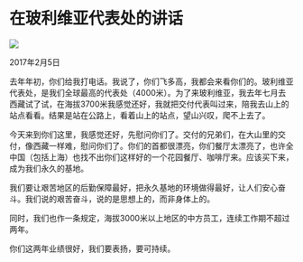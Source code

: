 # 在玻利维亚代表处的讲话
<img class="pv" src="https://api.visitor.plantree.me/visitor-badge/pv?namespace=plantree.me&key=renzhengfei-speeches/在玻利维亚代表处的讲话.md">



2017年2月5日



去年年初，你们给我打电话。我说了，你们飞多高，我都会来看你们的。玻利维亚代表处，是我们全球最高的代表处（4000米）。为了来玻利维亚，我去年七月去西藏试了试，在海拔3700米我感觉还好，我就把交付代表叫过来，陪我去山上的站点看看。结果是站在公路上，看着山上的站点，望山兴叹，爬不上去了。

今天来到你们这里，我感觉还好，先慰问你们了。交付的兄弟们，在大山里的交付，像西藏一样难，慰问你们了。你们的首都很漂亮，你们餐厅太漂亮了，也许全中国（包括上海）也找不出你们这样好的一个花园餐厅、咖啡厅来。应该买下来，成为我们永久的基地。

我们要让艰苦地区的后勤保障最好，把永久基地的环境做得最好，让人们安心奋斗。我们说的艰苦奋斗，说的是思想上的，而非身体上的。

同时，我们也作一条规定，海拔3000米以上地区的中方员工，连续工作期不超过两年。

你们这两年业绩很好，我们要表扬，要可持续。
